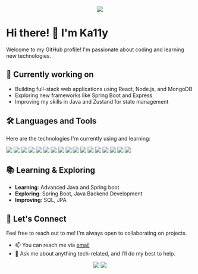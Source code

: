 <div align="center">
  <img src="https://capsule-render.vercel.app/api?type=Venom&color=gradient&height=300&section=header&text=Ka11y's%20Github&fontSize=40&fontColor=%23000000" />
</div>

# Hi there! 👋 I'm Ka11y

Welcome to my GitHub profile! I'm passionate about coding and learning new technologies.

## 🌱 Currently working on
- Building full-stack web applications using React, Node.js, and MongoDB
- Exploring new frameworks like Spring Boot and Express
- Improving my skills in Java and Zustand for state management

## 🛠️ Languages and Tools
Here are the technologies I'm currently using and learning:

<div>
  <img src="https://img.shields.io/badge/html-E34F26.svg?style=for-the-badge&logo=html5&logoColor=white" />
  <img src="https://img.shields.io/badge/css-1572B6.svg?style=for-the-badge&logo=css3&logoColor=white" />
  <img src="https://img.shields.io/badge/javascript-F7DF1E.svg?style=for-the-badge&logo=javascript&logoColor=black" />
  <img src="https://img.shields.io/badge/react-20232a.svg?style=for-the-badge&logo=react&logoColor=61DAFB" />
  <img src="https://img.shields.io/badge/redux-764ABC.svg?style=for-the-badge&logo=redux&logoColor=white" />
  <img src="https://img.shields.io/badge/zustand-007cc1.svg?style=for-the-badge&logo=zustand&logoColor=white" />
  <img src="https://img.shields.io/badge/node.js-339933.svg?style=for-the-badge&logo=node.js&logoColor=white" />
  <img src="https://img.shields.io/badge/java-007396.svg?style=for-the-badge&logo=java&logoColor=white" />
  <img src="https://img.shields.io/badge/spring%20boot-6DB33F.svg?style=for-the-badge&logo=springboot&logoColor=white" />
  <img src="https://img.shields.io/badge/express-000000.svg?style=for-the-badge&logo=express&logoColor=white" />
  <img src="https://img.shields.io/badge/mongodb-47A248.svg?style=for-the-badge&logo=mongodb&logoColor=white" />
  <img src="https://img.shields.io/badge/mongoose-880000.svg?style=for-the-badge&logo=mongoose&logoColor=white" />
  <img src="https://img.shields.io/badge/git-F05032.svg?style=for-the-badge&logo=git&logoColor=white" />
  <img src="https://img.shields.io/badge/github-181717.svg?style=for-the-badge&logo=github&logoColor=white" />
  <img src="https://img.shields.io/badge/python-3776AB.svg?style=for-the-badge&logo=python&logoColor=white" />
  <img src="https://img.shields.io/badge/JPA-0076D3.svg?style=for-the-badge&logo=java&logoColor=white" />
  <img src="https://img.shields.io/badge/mysql-4479A1.svg?style=for-the-badge&logo=mysql&logoColor=white" />


</div>

## 📚 Learning & Exploring
- **Learning**: Advanced Java and Spring boot
- **Exploring**: Spring Boot, Java Backend Development
- **Improving**: SQL, JPA

## 🤝 Let's Connect
Feel free to reach out to me! I'm always open to collaborating on projects.

- 📫 You can reach me via [email](mailto:elsword485667@gmail.com)
- 💬 Ask me about anything tech-related, and I’ll do my best to help.

<!-- GitHub Stats Section -->
<div align="center">
  <img src="https://github-readme-stats.vercel.app/api?username=Ka11yV&show_icons=true&theme=radical" />
  <img src="https://github-readme-streak-stats.herokuapp.com/?user=Ka11yV&theme=radical" />
</div>

